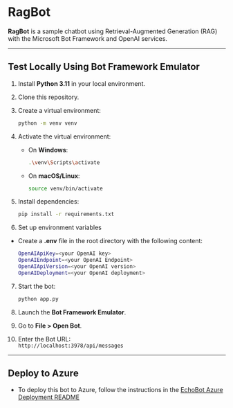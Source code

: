 ﻿# RagBot

**RagBot** is a sample chatbot using Retrieval-Augmented Generation (RAG) with the Microsoft Bot Framework and OpenAI services.


---

## Test Locally Using Bot Framework Emulator

1. Install **Python 3.11** in your local environment.
2. Clone this repository.
3. Create a virtual environment:

    ```bash
    python -m venv venv
    ```

4. Activate the virtual environment:
    - On **Windows**:

      ```bash
      .\venv\Scripts\activate
      ```

    - On **macOS/Linux**:

      ```bash
      source venv/bin/activate
      ```

5. Install dependencies:

    ```bash
    pip install -r requirements.txt
    ```

6. Set up environment variables
- Create a **.env** file in the root directory with the following content:

    ```bash
    OpenAIApiKey=<your OpenAI key>
    OpenAIEndpoint=<your OpenAI Endpoint>
    OpenAIApiVersion=<your OpenAI version>
    OpenAIDeployment=<your OpenAI deployment>
    ```

7. Start the bot:

    ```bash
    python app.py
    ```

8. Launch the **Bot Framework Emulator**.
9. Go to **File > Open Bot**.
10. Enter the Bot URL:  
   `http://localhost:3978/api/messages`

---

## Deploy to Azure

- To deploy this bot to Azure, follow the instructions in the  [EchoBot Azure Deployment README](https://github.com/Misaki19840/python_echo_bot)
